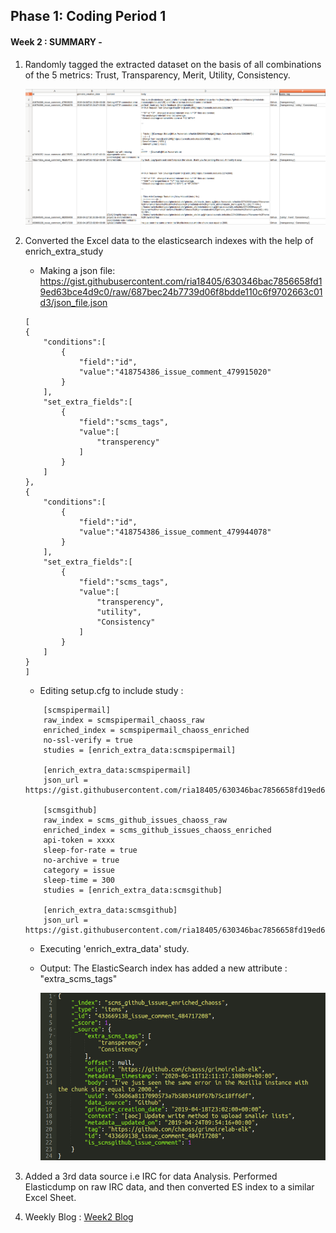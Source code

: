 ## Phase 1: Coding Period 1 

#### Week 2 : SUMMARY -

1. Randomly tagged the extracted dataset on the basis of all combinations of the 5 metrics: Trust, Transparency, Merit, Utility, Consistency.
    
    ![Image description](tagged_spreadsheet.png)

2. Converted the Excel data to the elasticsearch indexes with the help of enrich_extra_study

	* Making a json file: https://gist.githubusercontent.com/ria18405/630346bac7856658fd19ed63bce4d9c0/raw/687bec24b7739d06f8bdde110c6f9702663c01d3/json_file.json
	```
	[
    {
        "conditions":[
            {
                "field":"id",
                "value":"418754386_issue_comment_479915020"
            }
        ],
        "set_extra_fields":[
            {
                "field":"scms_tags",
                "value":[
                    "transperency"
                ]
            }
        ]
    },
    {
        "conditions":[
            {
                "field":"id",
                "value":"418754386_issue_comment_479944078"
            }
        ],
        "set_extra_fields":[
            {
                "field":"scms_tags",
                "value":[
                    "transperency",
                    "utility",
                    "Consistency"
                ]
            }
        ]
    }
    ]
	```

	* Editing setup.cfg to include study :
	```
        [scmspipermail]
        raw_index = scmspipermail_chaoss_raw
        enriched_index = scmspipermail_chaoss_enriched
        no-ssl-verify = true
        studies = [enrich_extra_data:scmspipermail]
 
        [enrich_extra_data:scmspipermail]
        json_url = https://gist.githubusercontent.com/ria18405/630346bac7856658fd19ed63bce4d9c0/raw/687bec24b7739d06f8bdde110c6f9702663c01d3/json_file.json
        
        [scmsgithub]
        raw_index = scms_github_issues_chaoss_raw
        enriched_index = scms_github_issues_chaoss_enriched
        api-token = xxxx
        sleep-for-rate = true
        no-archive = true
        category = issue
        sleep-time = 300
        studies = [enrich_extra_data:scmsgithub]
 
        [enrich_extra_data:scmsgithub]
        json_url = https://gist.githubusercontent.com/ria18405/630346bac7856658fd19ed63bce4d9c0/raw/687bec24b7739d06f8bdde110c6f9702663c01d3/json_file.json
	```

	* Executing 'enrich_extra_data' study.

	* Output: The ElasticSearch index has added a new attribute : "extra_scms_tags" 
	
	    ![Image description](ES.png)


3. Added a 3rd data source i.e IRC for data Analysis. Performed Elasticdump on raw IRC data, and then converted ES index to a similar Excel Sheet. 

4. Weekly Blog : [Week2 Blog](https://medium.com/@guptaria/week-2-coding-period-1-c6b103dee0ce)